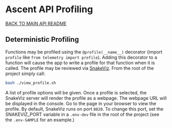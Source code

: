 # Ascent API Profiling

[BACK TO MAIN API README](./../../README.md)

## Deterministic Profiling

Functions may be profiled using the `@profile(__name__)` decorator (import `profile` like `from telemetry import profile`). Adding this decorator to a function will cause the app to write a profile for that function when it is called. The profile may be reviewed via [SnakeViz](https://jiffyclub.github.io/snakeviz/). From the root of the project simply call:

```bash
bash ./view_profile.sh
```

A list of profile options will be given. Once a profile is selected, the SnakeViz server will render the profile as a webpage. The webpage URL will be displayed in the console. Go to the page in your browser to view the profile.
By default, SnakeViz runs on port `8020`. To change this port, set the SNAKEVIZ_PORT variable in a `.env-dev` file in the root of the project (see the `.env-SAMPLE` for an example.)
